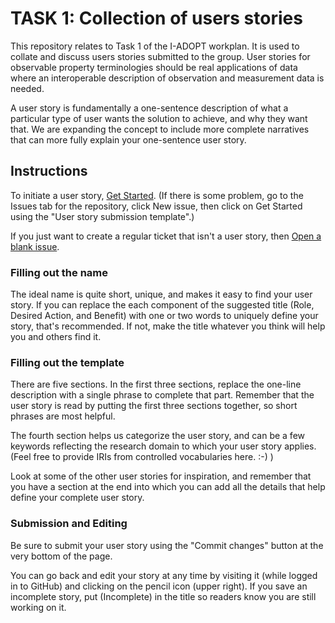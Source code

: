 # TASK 1: Collection of users stories

This repository relates to Task 1 of the I-ADOPT workplan. It is used to collate and discuss users stories submitted to the group. User stories for observable property terminologies should be real applications of data where an interoperable description of observation and measurement data is needed.

A user story is fundamentally a one-sentence description of what a particular type of user wants the solution to achieve, and why they want that. We are expanding the concept to include more complete narratives that can more fully explain your one-sentence user story. 

## Instructions

To initiate a user story, [Get Started](https://github.com/i-adopt/users_stories/issues/new?assignees=&labels=user+story&template=user-story-submission-template.md&title=Role+-+Desired+Action+-+Benefit). (If there is some problem, go to the Issues tab for the repository, click New issue, then click on Get Started using the "User story submission template".)

If you just want to create a regular ticket that isn't a user story, then [Open a blank issue](https://github.com/i-adopt/users_stories/issues/new).

### Filling out the name

The ideal name is quite short, unique, and makes it easy to find your user story. 
If you can replace the each component of the suggested title (Role, Desired Action, and Benefit) with one or two words
to uniquely define your story, that's recommended. If not, make the title whatever you think will help you and others find it.

### Filling out the template

There are five sections. In the first three sections, replace the one-line description with a single phrase to complete that part.
Remember that the user story is read by putting the first three sections together, so short phrases are most helpful.

The fourth section helps us categorize the user story, and can be a few keywords reflecting the research domain to which your user story applies. (Feel free to provide IRIs from controlled vocabularies here. :-) )

Look at some of the other user stories for inspiration, and remember that you have a section at the end into which you can add
all the details that help define your complete user story.

### Submission and Editing

Be sure to submit your user story using the "Commit changes" button at the very bottom of the page.

You can go back and edit your story at any time by visiting it (while logged in to GitHub) and clicking on the pencil icon (upper right). 
If you save an incomplete story, put (Incomplete) in the title so readers know you are still working on it.
